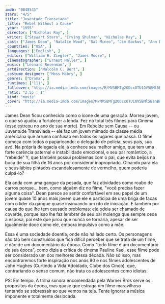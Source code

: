 ```yaml
---
imdb: "0048545"
stars: "4/5"
title: "Juventude Transviada"
_title: "Rebel Without a Cause"
_year: "1955"
_director: ["Nicholas Ray", ]
_writer: ["Stewart Stern", "Irving Shulman", "Nicholas Ray", ]
_cast: ["James Dean", "Natalie Wood", "Sal Mineo", "Jim Backus", "Ann Doran", "Corey Allen", "William Hopper", "Rochelle Hudson", "Dennis Hopper", ]
_countries: ["USA", ]
_languages: ["English", ]
_editor: ["William H. Ziegler", "James Moore", ]
_cinematographer: ["Ernest Haller", ]
_music: ["Leonard Rosenman", ]
_artdirection: ["Malcolm C. Bert", ]
_costume designer: ["Moss Mabry", ]
_genres: ["Drama", ]
_runtimes: ["111", ]
_fullcover: "http://ia.media-imdb.com/images/M/MV5BMTg2ODcxOTU1OV5BMl5BanBnXkFtZTgwNzA3ODI1MDE@.jpg"
_ratio: "2.55 : 1"
_kind: "movie"
_cover: "http://ia.media-imdb.com/images/M/MV5BMTg2ODcxOTU1OV5BMl5BanBnXkFtZTgwNzA3ODI1MDE@._V1._SX95_SY140_.jpg"
---
```

James Dean ficou conhecido como o ícone de uma geração. Morreu jovem, o que só ajudou a fortalecer a lenda. Fez no total três filmes para Cinema (esse estreou no ano de sua morte). Em Rebelde sem Causa -- ou Juventude Transviada -- ele faz um jovem mimado da classe média americana que arruma confusão em todos os lugares que passa. O filme começa com todos o paparicando: o delegado de polícia, seus pais, sua avó. Na própria delegacia ele já conhece seu melhor amigo, que tem uma forte carência paternal e instabilidade emocional, e seu par romântico, a "rebelde" Y, que também possui problemas com o pai, que evita beijos na boca de sua filha de 16 anos por considerar inapropriado. Olhando para ela e seus lábios pintados escandalosamente de vermelho, quem poderia culpá-lo?

Ela anda com uma gangue da pesada, que faz atividades como roubo de carros porque... bem, como alguém diz no filme, "você precisa fazer alguma coisa". Dean parece se sentir confortável em seu papel de um jovem quase 10 anos mais jovem que ele e participa de uma briga de facas com o líder da gangue quase insinuando um rito de iniciação. E também por causa do que lhe tem causado problemas: ele odeia ser chamado de covarde, porque isso lhe faz lembrar de seu pai molenga que sempre cede à esposa, pai este que jurou que nunca se tornaria, apesar de ser igualmente doce como ele, embora impulsivo como a mãe.

Essa é uma sociedade doentia, onde não há lado certo. Os personagens são tão bem construídos que fica difícil perceber que se trata de um filme, e não de um documentário da época. Como "todo filme é um documentário de sua época", como dizia a crítica de cinema Pauline Kael, esse filme pode ser considerado um dos melhores dessa década. Não só isso, mas encontraremos forte inspiração nos anos 80 e nos filmes adolescentes de John Hughes (Curtindo a Vida Adoidado, Clube dos Cinco), que, contrariando o senso comum, não trata os adolescentes como idiotas.

PS: Em tempo. A trilha sonora encomendada pela Warner Bros serve os propósitos da época, mas quase que estraga um filme maravilhoso tentando se sobressair ao que vemos na tela. Tente ignorar a música imponente e totalmente deslocada.
